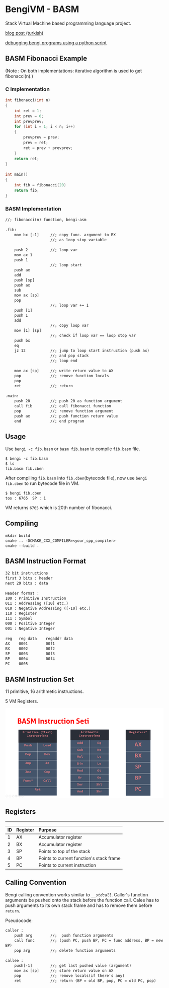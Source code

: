 # BengiVM - BASM

Stack Virtual Machine based programming language project.

[blog post (turkish)](https://humanova.github.io/post/bengi)

[debugging bengi programs using a python script](https://www.youtube.com/watch?v=mkqNtYPKTWQ)

## BASM Fibonacci Example

(Note : On both implementations: iterative algorithm is used to get fibonacci(n).)
### C Implementation

```c
int fibonacci(int n)
{
    int ret = 1;
    int prev = 0;
    int prevprev;
    for (int i = 1; i < n; i++)
    {
        prevprev = prev;
        prev = ret;
        ret = prev + prevprev;
    }
	return ret;
}

int main()
{
    int fib = fibonacci(20)
    return fib;
}
```

### BASM Implementation

```assembly
//; fibonacci(n) function, bengi-asm

.fib:
    mov bx [-1]   	//; copy func. argument to BX
			        //; as loop stop variable

    push 2        	//; loop var
    mov ax 1
    push 1
                  	//; loop start
    push ax
    add
    push [sp]
    push ax
    sub 
    mov ax [sp]
    pop
                  	//; loop var += 1
    push [1]
    push 1
    add
                	//; copy loop var
    mov [1] [sp]
                	//; check if loop var == loop stop var
    push bx      
    eq
    jz 12     	    //; jump to loop start instruction (push ax)
                	//; and pop stack
                	//; loop end

    mov ax [sp]		//; write return value to AX
    pop             //; remove function locals
    pop
    ret             //; return 

.main:
    push 20		    //; push 20 as function argument
    call fib        //; call fibonacci function
    pop             //; remove function argument
    push ax         //; push function return value
    end             //; end program
```

## Usage

Use `bengi -c fib.basm` or `basm fib.basm` to compile `fib.basm` file.

```
$ bengi -c fib.basm
$ ls
fib.basm fib.cben
```

After compiling `fib.basm` into `fib.cben`(bytecode file), now use `bengi fib.cben` to run bytecode file in VM.

```
$ bengi fib.cben
tos : 6765  SP : 1
```
VM returns `6765` which is 20th number of fibonacci.

## Compiling
```
mkdir build
cmake .. -DCMAKE_CXX_COMPILER=<your_cpp_compiler>
cmake --build .
```

## BASM Instruction Format
```text
32 bit instructions
first 3 bits : header
next 29 bits : data

Header format :
100 : Primitive Instruction
011 : Addressing ([10] etc.)
010 : Negative Addressing ([-10] etc.)
110 : Register
111 : Symbol
000 : Positive Integer
001 : Negative Integer

reg   reg data    regaddr data
AX    0001        00f1
BX    0002        00f2
SP    0003        00f3
BP    0004        00f4
PC    0005
```

## BASM Instruction Set

11 primitive, 16 arithmetic instructions.

5 VM Registers.

![InstructionSet](misc/doc/turkish/content/instruction_set.png)


## Registers
---

|ID  | Register     | Purpose                                 | 
|:---|:-------------|:----------------------------------------|
| 1  | AX           | Accumulator register                    |
| 2  | BX           | Accumulator register                    |  
| 3  | SP           | Points to top of the stack              |
| 4  | BP           | Points to current function's stack frame|
| 5  | PC           | Points to current instruction           |

## Calling Convention
Bengi calling convention works similar to _`__stdcall`_. Caller's function arguments be pushed onto the stack before the function call. Calee has to push arguments to its own stack frame and has to remove them before `return`. 

Pseudocode:
```assembly
caller :
    push arg        //;  push function arguments
    call func       //; (push PC, push BP, PC = func address, BP = new BP)
    pop arg         //; delete function arguments

callee :
    push[-1]        //; get last pushed value (argument)
    mov ax [sp]     //; store return value on AX
    pop             //; remove locals(if there's any)
    ret             //; return (BP = old BP, pop, PC = old PC, pop)
```